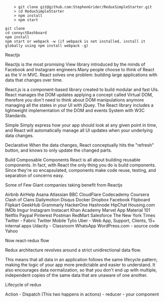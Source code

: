 
```
	> git clone git@github.com:StephenGrider/ReduxSimpleStarter.git
	> cd ReduxSimpleStarter
	> npm install
	> npm start
```

```
git clone
cd connyctDashboard
npm install
npm start or webpack -w (if webpack is not installed, install it globally using npm install webpack -g)
```

Reactjs

Reactjs is the most promising View library introduced by the minds of Facebook and Instagram engineers.Many people choose to think of React as the V in MVC. React solves one problem: building large applications with data that changes over time.

React.js is a component-based library created to build modular and fast UIs. React manages the DOM updates applying a concept called Virtual DOM, therefore you don't need to think about DOM manipulations anymore managing all the states in your UI with jQuey.
The React library includes a lightweight implementation of the DOM and events System with W3C Standards.

Simple
Simply express how your app should look at any given point in time, and React will automatically manage all UI updates when your underlying data changes.

Declarative
When the data changes, React conceptually hits the "refresh" button, and knows to only update the changed parts.

Build Composable Components
React is all about building reusable components. In fact, with React the only thing you do is build components. Since they're so encapsulated, components make code reuse, testing, and separation of concerns easy.


Some of Few Giant companies taking benefit from Reactjs

Airbnb
AirHelp
Asana
Atlassian
BBC
CloudFlare
Codecademy
Coursera
Clash of Clans
Dailymotion
Disqus
Docker
Dropbox
Facebook
Flipboard
Flipkart
GeekHub
Grammarly
HackerOne
Hashnode
HipChat
Housing.com
IMDb
Imgur
Instagram
Instacart
Khan Academy
Marvel App
Material 101
Netflix
Paypal
Pinterest
Postman
RedMart
Salesforce
The New York Times
Twitter - Fabric
Twitter Mobile
Tylio
Uber - Web App, Support, Clients, 15+ internal apps
Udacity - Classroom
WhatsApp
WordPress.com - source code
Yahoo



Now react-redux flow


Redux architecture revolves around a strict unidirectional data flow.

This means that all data in an application follows the same lifecycle pattern, making the logic of your app more predictable and easier to understand. It also encourages data normalization, so that you don't end up with multiple, independent copies of the same data that are unaware of one another.

Lifecycle of redux

Action - Dispatch (This two happens in actions) - reducer - your component
